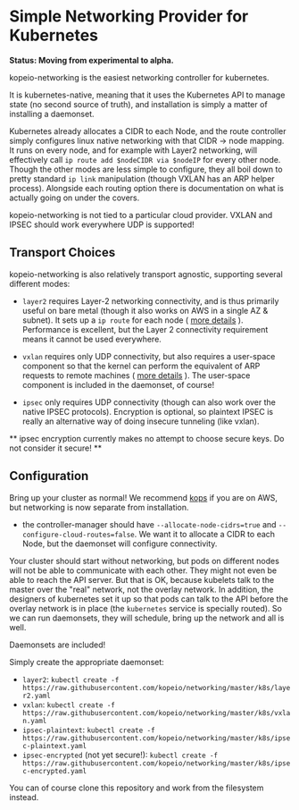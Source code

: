 # Simple Networking Provider for Kubernetes

**Status: Moving from experimental to alpha.**

kopeio-networking is the easiest networking controller for kubernetes.

It is kubernetes-native, meaning that it uses the Kubernetes API to manage state (no second source
of truth), and installation is simply a matter of installing a daemonset.

Kubernetes already allocates a CIDR to each Node, and the route controller simply configures
linux native networking with that CIDR -> node mapping.  It runs on every node, and for example
with Layer2 networking, will effectively call `ip route add $nodeCIDR via $nodeIP` for every other
node.  Though the other modes are less simple to configure, they all boil down to pretty standard
`ip link` manipulation (though VXLAN has an ARP helper process).   Alongside each routing option there is
documentation on what is actually going on under the covers.

kopeio-networking is not tied to a particular cloud provider.  VXLAN and IPSEC should work
everywhere UDP is supported!

## Transport Choices

kopeio-networking is also relatively transport agnostic, supporting several different modes:

* `layer2` requires Layer-2 networking connectivity, and is thus primarily useful on bare
metal (though it also works on AWS in a single AZ & subnet).  It sets up a `ip route` for
each node ( [more details](pkg/routing/layer2/README.md) ).  Performance is excellent,
but the Layer 2 connectivity requirement means it cannot be used everywhere.

* `vxlan` requires only UDP connectivity, but also requires a user-space component
so that the kernel can perform the equivalent of ARP requests to remote machines (
[more details](pkg/routing/vxlan/README.md) ).  The user-space component is included
in the daemonset, of course!

* `ipsec` only requires UDP connectivity (though can also work over the native IPSEC
protocols).  Encryption is optional, so plaintext IPSEC is really an alternative way
of doing insecure tunneling (like vxlan).

** ipsec encryption currently makes no attempt to choose secure keys.  Do not consider
it secure! **

## Configuration

Bring up your cluster as normal!  We recommend [kops](https://github.com/kubernetes/kops) if
you are on AWS, but networking is now separate from installation.

* the controller-manager should have `--allocate-node-cidrs=true` and `--configure-cloud-routes=false`.  We
want it to allocate a CIDR to each Node, but the daemonset will configure connectivity.

Your cluster should start without networking, but pods on different nodes will not
be able to communicate with each other.  They might not even be able to reach the API server.
But that is OK, because kubelets talk to the master over the "real" network, not the overlay
network.  In addition, the designers of kubernetes set it up so that pods can talk to the API
before the overlay network is in place (the `kubernetes` service is specially routed).  So
we can run daemonsets, they will schedule, bring up the network and all is well.

Daemonsets are included!

Simply create the appropriate daemonset:

* `layer2`: `kubectl create -f https://raw.githubusercontent.com/kopeio/networking/master/k8s/layer2.yaml`
* `vxlan`: `kubectl create -f https://raw.githubusercontent.com/kopeio/networking/master/k8s/vxlan.yaml`
* `ipsec-plaintext`: `kubectl create -f https://raw.githubusercontent.com/kopeio/networking/master/k8s/ipsec-plaintext.yaml`
* `ipsec-encrypted` (not yet secure!): `kubectl create -f https://raw.githubusercontent.com/kopeio/networking/master/k8s/ipsec-encrypted.yaml`


You can of course clone this repository and work from the filesystem instead.



